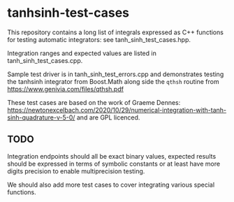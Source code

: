 # tanhsinh-test-cases

This repository contains a long list of integrals expressed as C++ functions for
testing automatic integrators: see tanh_sinh_test_cases.hpp.

Integration ranges and expected values are listed in tanh_sinh_test_cases.cpp.

Sample test driver is in tanh_sinh_test_errors.cpp and demonstrates testing
the tanhsinh integrator from Boost.Math along side the `qthsh` routine from 
https://www.genivia.com/files/qthsh.pdf

These test cases are based on the work of Graeme Dennes: https://newtonexcelbach.com/2020/10/29/numerical-integration-with-tanh-sinh-quadrature-v-5-0/
and are GPL licenced.

## TODO

Integration endpoints should all be exact binary values, expected results should be expressed 
in terms of symbolic constants or at least have more digits precision to enable multiprecision testing.

We should also add more test cases to cover integrating various special functions.
